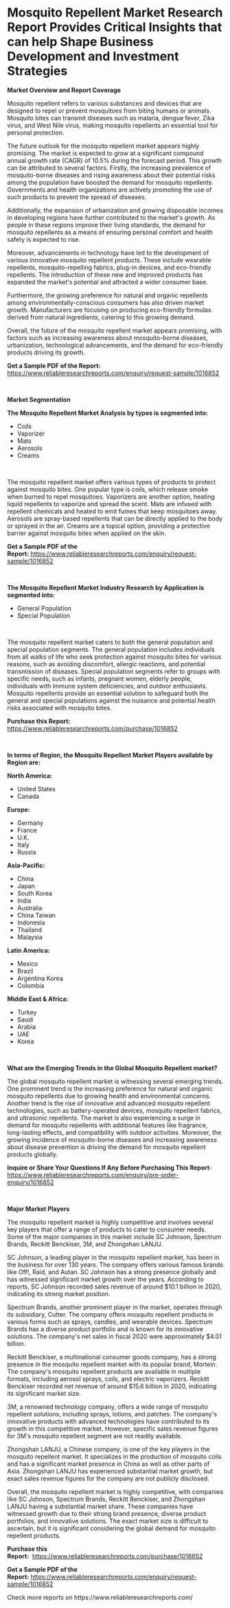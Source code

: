<p><h1>Mosquito Repellent Market Research Report Provides Critical Insights that can help Shape Business Development and Investment Strategies</h1></p><p><strong>Market Overview and Report Coverage</strong></p>
<p><p>Mosquito repellent refers to various substances and devices that are designed to repel or prevent mosquitoes from biting humans or animals. Mosquito bites can transmit diseases such as malaria, dengue fever, Zika virus, and West Nile virus, making mosquito repellents an essential tool for personal protection.</p><p>The future outlook for the mosquito repellent market appears highly promising. The market is expected to grow at a significant compound annual growth rate (CAGR) of 10.5% during the forecast period. This growth can be attributed to several factors. Firstly, the increasing prevalence of mosquito-borne diseases and rising awareness about their potential risks among the population have boosted the demand for mosquito repellents. Governments and health organizations are actively promoting the use of such products to prevent the spread of diseases.</p><p>Additionally, the expansion of urbanization and growing disposable incomes in developing regions have further contributed to the market's growth. As people in these regions improve their living standards, the demand for mosquito repellents as a means of ensuring personal comfort and health safety is expected to rise.</p><p>Moreover, advancements in technology have led to the development of various innovative mosquito repellent products. These include wearable repellents, mosquito-repelling fabrics, plug-in devices, and eco-friendly repellents. The introduction of these new and improved products has expanded the market's potential and attracted a wider consumer base.</p><p>Furthermore, the growing preference for natural and organic repellents among environmentally-conscious consumers has also driven market growth. Manufacturers are focusing on producing eco-friendly formulas derived from natural ingredients, catering to this growing demand.</p><p>Overall, the future of the mosquito repellent market appears promising, with factors such as increasing awareness about mosquito-borne diseases, urbanization, technological advancements, and the demand for eco-friendly products driving its growth.</p></p>
<p><strong>Get a Sample PDF of the Report:</strong> <a href="https://www.reliableresearchreports.com/enquiry/request-sample/1016852">https://www.reliableresearchreports.com/enquiry/request-sample/1016852</a></p>
<p>&nbsp;</p>
<p><strong>Market Segmentation</strong></p>
<p><strong>The Mosquito Repellent Market Analysis by types is segmented into:</strong></p>
<p><ul><li>Coils</li><li>Vaporizer</li><li>Mats</li><li>Aerosols</li><li>Creams</li></ul></p>
<p>&nbsp;</p>
<p><p>The mosquito repellent market offers various types of products to protect against mosquito bites. One popular type is coils, which release smoke when burned to repel mosquitoes. Vaporizers are another option, heating liquid repellents to vaporize and spread the scent. Mats are infused with repellent chemicals and heated to emit fumes that keep mosquitoes away. Aerosols are spray-based repellents that can be directly applied to the body or sprayed in the air. Creams are a topical option, providing a protective barrier against mosquito bites when applied on the skin.</p></p>
<p><strong>Get a Sample PDF of the Report:</strong>&nbsp;<a href="https://www.reliableresearchreports.com/enquiry/request-sample/1016852">https://www.reliableresearchreports.com/enquiry/request-sample/1016852</a></p>
<p>&nbsp;</p>
<p><strong>The Mosquito Repellent Market Industry Research by Application is segmented into:</strong></p>
<p><ul><li>General Population</li><li>Special Population</li></ul></p>
<p>&nbsp;</p>
<p><p>The mosquito repellent market caters to both the general population and special population segments. The general population includes individuals from all walks of life who seek protection against mosquito bites for various reasons, such as avoiding discomfort, allergic reactions, and potential transmission of diseases. Special population segments refer to groups with specific needs, such as infants, pregnant women, elderly people, individuals with immune system deficiencies, and outdoor enthusiasts. Mosquito repellents provide an essential solution to safeguard both the general and special populations against the nuisance and potential health risks associated with mosquito bites.</p></p>
<p><strong>Purchase this Report:</strong>&nbsp; <a href="https://www.reliableresearchreports.com/purchase/1016852">https://www.reliableresearchreports.com/purchase/1016852</a></p>
<p>&nbsp;</p>
<p><strong>In terms of Region, the Mosquito Repellent Market Players available by Region are:</strong></p>
<p>
    <p> <strong> North America: </strong>
        <ul>
            <li>United States</li>
            <li>Canada</li>
        </ul>
        </p> 
    <p> <strong> Europe: </strong>
        <ul>
            <li>Germany</li>
            <li>France</li>
            <li>U.K.</li>
            <li>Italy</li>
            <li>Russia</li>
        </ul>
        </p> 
    <p> <strong> Asia-Pacific: </strong>
        <ul>
            <li>China</li>
            <li>Japan</li>
            <li>South Korea</li>
            <li>India</li>
            <li>Australia</li>
            <li>China Taiwan</li>
            <li>Indonesia</li>
            <li>Thailand</li>
            <li>Malaysia</li>
        </ul>
        </p> 
    <p> <strong> Latin America: </strong>
        <ul>
            <li>Mexico</li>
            <li>Brazil</li>
            <li>Argentina Korea</li>
            <li>Colombia</li>
        </ul>
        </p> 
    <p> <strong> Middle East & Africa: </strong>
        <ul>
            <li>Turkey</li>
            <li>Saudi</li>
            <li>Arabia</li>
            <li>UAE</li>
            <li>Korea</li>
        </ul>
    </p>
    </p>
<p>&nbsp;</p>
<p><strong>What are the Emerging Trends in the Global Mosquito Repellent market?</strong></p>
<p><p>The global mosquito repellent market is witnessing several emerging trends. One prominent trend is the increasing preference for natural and organic mosquito repellents due to growing health and environmental concerns. Another trend is the rise of innovative and advanced mosquito repellent technologies, such as battery-operated devices, mosquito repellent fabrics, and ultrasonic repellents. The market is also experiencing a surge in demand for mosquito repellents with additional features like fragrance, long-lasting effects, and compatibility with outdoor activities. Moreover, the growing incidence of mosquito-borne diseases and increasing awareness about disease prevention is driving the demand for mosquito repellent products globally.</p></p>
<p><strong>Inquire or Share Your Questions If Any Before Purchasing This Report</strong>- <a href="https://www.reliableresearchreports.com/enquiry/pre-order-enquiry/1016852">https://www.reliableresearchreports.com/enquiry/pre-order-enquiry/1016852</a></p>
<p>&nbsp;</p>
<p><strong>Major Market Players</strong></p>
<p><p>The mosquito repellent market is highly competitive and involves several key players that offer a range of products to cater to consumer needs. Some of the major companies in this market include SC Johnson, Spectrum Brands, Reckitt Benckiser, 3M, and Zhongshan LANJU.</p><p>SC Johnson, a leading player in the mosquito repellent market, has been in the business for over 130 years. The company offers various famous brands like Off!, Raid, and Autan. SC Johnson has a strong presence globally and has witnessed significant market growth over the years. According to reports, SC Johnson recorded sales revenue of around $10.1 billion in 2020, indicating its strong market position.</p><p>Spectrum Brands, another prominent player in the market, operates through its subsidiary, Cutter. The company offers mosquito repellent products in various forms such as sprays, candles, and wearable devices. Spectrum Brands has a diverse product portfolio and is known for its innovative solutions. The company's net sales in fiscal 2020 were approximately $4.01 billion.</p><p>Reckitt Benckiser, a multinational consumer goods company, has a strong presence in the mosquito repellent market with its popular brand, Mortein. The company's mosquito repellent products are available in multiple formats, including aerosol sprays, coils, and electric vaporizers. Reckitt Benckiser recorded net revenue of around $15.6 billion in 2020, indicating its significant market size.</p><p>3M, a renowned technology company, offers a wide range of mosquito repellent solutions, including sprays, lotions, and patches. The company's innovative products with advanced technologies have contributed to its growth in this competitive market. However, specific sales revenue figures for 3M's mosquito repellent segment are not readily available.</p><p>Zhongshan LANJU, a Chinese company, is one of the key players in the mosquito repellent market. It specializes in the production of mosquito coils and has a significant market presence in China as well as other parts of Asia. Zhongshan LANJU has experienced substantial market growth, but exact sales revenue figures for the company are not publicly disclosed.</p><p>Overall, the mosquito repellent market is highly competitive, with companies like SC Johnson, Spectrum Brands, Reckitt Benckiser, and Zhongshan LANJU having a substantial market share. These companies have witnessed growth due to their strong brand presence, diverse product portfolios, and innovative solutions. The exact market size is difficult to ascertain, but it is significant considering the global demand for mosquito repellent products.</p></p>
<p><strong>Purchase this Report:</strong>&nbsp;&nbsp;<a href="https://www.reliableresearchreports.com/purchase/1016852">https://www.reliableresearchreports.com/purchase/1016852</a></p>
<p></p>
<p><strong>Get a Sample PDF of the Report:</strong>&nbsp;<a href="https://www.reliableresearchreports.com/enquiry/request-sample/1016852">https://www.reliableresearchreports.com/enquiry/request-sample/1016852</a></p>
<p>Check more reports on https://www.reliableresearchreports.com/</p>
